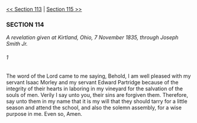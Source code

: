 [<< Section 113](Section%20113.md)  |  [Section 115 >>](Section%20115.md)

### SECTION 114

*A revelation given at Kirtland, Ohio, 7 November 1835, through Joseph Smith Jr.*

###### 1
The word of the Lord came to me saying, Behold, I am well pleased with my servant Isaac Morley and my servant Edward Partridge because of the integrity of their hearts in laboring in my vineyard for the salvation of the souls of men. Verily I say unto you, their sins are forgiven them. Therefore, say unto them in my name that it is my will that they should tarry for a little season and attend the school, and also the solemn assembly, for a wise purpose in me. Even so, Amen.